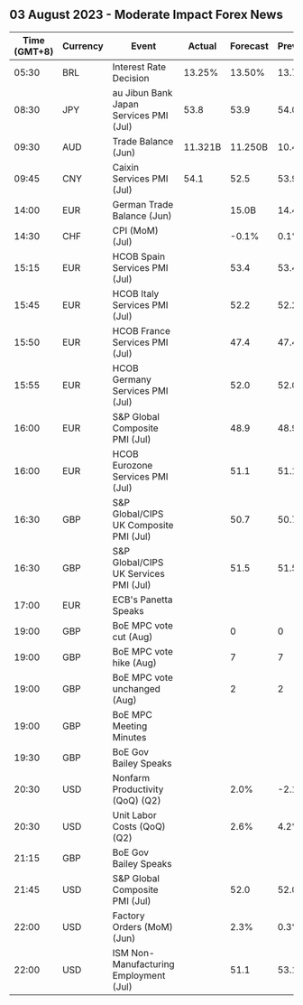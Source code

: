 ## 03 August 2023 - Moderate Impact Forex News

| Time (GMT+8) | Currency | Event | Actual | Forecast | Previous |
|------|----------|-------|--------|----------|----------|
| 05:30 | BRL | Interest Rate Decision | 13.25% | 13.50% | 13.75% |
| 08:30 | JPY | au Jibun Bank Japan Services PMI (Jul) | 53.8 | 53.9 | 54.0 |
| 09:30 | AUD | Trade Balance (Jun) | 11.321B | 11.250B | 10.497B |
| 09:45 | CNY | Caixin Services PMI (Jul) | 54.1 | 52.5 | 53.9 |
| 14:00 | EUR | German Trade Balance (Jun) |  | 15.0B | 14.4B |
| 14:30 | CHF | CPI (MoM) (Jul) |  | -0.1% | 0.1% |
| 15:15 | EUR | HCOB Spain Services PMI (Jul) |  | 53.4 | 53.4 |
| 15:45 | EUR | HCOB Italy Services PMI (Jul) |  | 52.2 | 52.2 |
| 15:50 | EUR | HCOB France Services PMI (Jul) |  | 47.4 | 47.4 |
| 15:55 | EUR | HCOB Germany Services PMI (Jul) |  | 52.0 | 52.0 |
| 16:00 | EUR | S&P Global Composite PMI (Jul) |  | 48.9 | 48.9 |
| 16:00 | EUR | HCOB Eurozone Services PMI (Jul) |  | 51.1 | 51.1 |
| 16:30 | GBP | S&P Global/CIPS UK Composite PMI (Jul) |  | 50.7 | 50.7 |
| 16:30 | GBP | S&P Global/CIPS UK Services PMI (Jul) |  | 51.5 | 51.5 |
| 17:00 | EUR | ECB's Panetta Speaks |  |  |  |
| 19:00 | GBP | BoE MPC vote cut (Aug) |  | 0 | 0 |
| 19:00 | GBP | BoE MPC vote hike (Aug) |  | 7 | 7 |
| 19:00 | GBP | BoE MPC vote unchanged (Aug) |  | 2 | 2 |
| 19:00 | GBP | BoE MPC Meeting Minutes |  |  |  |
| 19:30 | GBP | BoE Gov Bailey Speaks |  |  |  |
| 20:30 | USD | Nonfarm Productivity (QoQ) (Q2) |  | 2.0% | -2.1% |
| 20:30 | USD | Unit Labor Costs (QoQ) (Q2) |  | 2.6% | 4.2% |
| 21:15 | GBP | BoE Gov Bailey Speaks |  |  |  |
| 21:45 | USD | S&P Global Composite PMI (Jul) |  | 52.0 | 52.0 |
| 22:00 | USD | Factory Orders (MoM) (Jun) |  | 2.3% | 0.3% |
| 22:00 | USD | ISM Non-Manufacturing Employment (Jul) |  | 51.1 | 53.1 |
